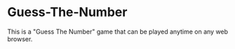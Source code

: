 # Guess-The-Number
This is a "Guess The Number" game that can be played anytime on any web browser.
